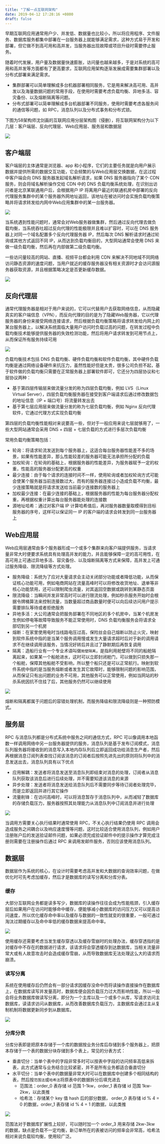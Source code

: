 ```yaml
---
title: "了解一点互联网架构"
date: 2019-04-12 17:28:16 +0800
draft: false
---
```


早期互联网应用通常用户少、并发低、数据量也比较小，所以将应用程序、文件服务、数据库服务都集中部署在一台服务器上就能够满足需求，这种方式易于开发和部署，但它做不到高可用和高并发，当服务器出现故障或项目升级时需要停止服务。

随着时代发展，用户量及数据量快速膨胀，访问量也越来越多，于是对系统的高可用和高并发等方面都有了更高要求，互联网应用架构逐渐发展成需要集群部署以及分布式部署来满足需求。

- 集群部署可以简单理解成多台机器部署相同服务，它是用来解决高可用、高并发以及海量数据问题的常用手段，在使用时需要考虑负载均衡、异地多活、容灾备份、以及熔断隔离等问题。
- 分布式部署可以简单理解成多台机器部署不同服务，使用时需要考虑各服务间的通信等问题，如 RPC，消息队列以及分布式事务和分布式锁。

下图为58架构师沈剑画的互联网应用分层架构图（侵删），将互联网架构分为以下几层：客户端层、反向代理层、Web应用层、服务层和数据层

![](/images/backend.png)

## 客户端层
客户端层的主体通常是浏览器、app 和小程序，它们的主要任务就是向用户展示数据并提供所需的数据交互功能，它会频繁的与Web应用层交换数据，在这过程中客户端会向 DNS 服务器发起域名解析请求，如果 DNS 服务器指向了某个 CDN 服务，则会将域名解析操作交给 CDN 中的 DNS 负载均衡系统处理，在识别出访问者是北京某联通用户后，会根据用户 IP 将离用户最近的联通机房中部署的反向代理服务集群中的某个服务器外网地址返回，该地址在被访问时会实施负载均衡策略并将请求转发给内网中Web应用集群中的某一台服务器。

![](/images/dns.png)

当系统遇到性能问题时，通常会对Web服务器做集群，然后通过反向代理去做负载均衡，当系统吞吐超过反向代理的性能极限并且难以扩容时，可以在 DNS 服务器上对同一个域名配置多个反向代理服务器 IP，然后每次 DNS 解析请求时通过轮询或其他方式返回不同 IP，从而达到负载均衡目的，大型网站通常会使用 DNS 来做一级负载均衡，然后再在内部做第二级负载均衡。

一些访问量较高的网站、直播、视频平台都会利用 CDN 来解决不同地域不同网络访问静态资源的速度问题，当用户就近的缓存服务器没有相关资源时才会访问源服务器获取资源，并且根据策略决定是否更新缓存数据。

![](/images/cdn.png)

## 反向代理层
通常代理服务器是相对于用户来说的，它可以代替用户去获取网络信息，从而隐藏真实的客户端信息（VPN），而反向代理的目的是为了隐藏Web服务器，它以代理服务器的身份来接受网络连接请求，然后根据负载均衡策略将请求转发给内网上的某台服务器上，以解决系统面临大量用户访问时负载过高的问题，在转发过程中负载均衡技术能够提供服务器的失效检测功能，然后将用户请求转发到可用节点上，从而保证所有服务持续可用

![](/images/reverseproxy.jpg)

负载均衡技术包括 DNS 负载均衡、硬件负载均衡和软件负载均衡，其中硬件负载均衡是通过网络设备硬件来抗压力，虽然性能好但是太贵，很多公司负担不起，基于软件做的负载均衡只需要在正常服务器上部署软件即可，它还分为四层协议和七层协议两种：

- 基于第四层传输层来做流量分发的称为四层负载均衡，例如 LVS（Linux Virtual Server），四层负载均衡服务器在接受到客户端请求后通过修改数据包的地址信息（IP + 端口号）将流量转发出去
- 基于第七层应用层来做流量分发的称为七层负载均衡，例如 Nginx 反向代理软件，它通过代理方式实现负载均衡

第四层的负载均衡性能相对来说要高一些，但对于一般应用来说七层就够用了，一些大型网站通常会采用 DNS + 四层 + 七层负载的方式进行多层次负载均衡

常用负载均衡策略包括：

- 轮询：将请求轮流发送到每个服务器上，这适合每台服务器性能差不多的场景，如果有性能差异，那么性能较差的服务器可能无法承担所分配的负载
- 加权轮询：在轮询的基础上，根据服务器的性能差异，为服务器赋予一定的权重，性能高的服务器分配更高的权重
- 最少连接：由于每个请求的连接时间不一样，使用轮询或者加权轮询方式可能会使某个服务器当前连接数过大，而有的服务器连接过小造成负载不均衡，最少连接策略就是将请求发送给当前最少连接数的服务器上
- 加权最少连接：在最少连接的基础上，根据服务器的性能为每台服务器分配权重，再根据权重计算出每台服务器能处理的连接数
- 源地址哈希：通过对客户端 IP 计算哈希值后，再对服务器数量取模得到目标服务器的序号，这样可以保证同一 IP 的客户端的请求会转发到同一台服务器上

## Web应用层
Web应用层通常由多个服务器形成一个或多个集群来向客户端提供服务，当请求量非常大时便要求系统具有处理高并发的能力，并且能够保障一定的高可用性，在高可用上可通过异地多活、容灾备份、以及熔断隔离等方式来保障，高并发上可通过服务降级、限流降级等方式处理。

- 服务降级：系统为了应对大量请求会主动关闭部分功能或者降低功能，从而保证核心功能可用，例如电商网站在流量高峰时可以将修改收货地址、退单等非核心功能禁用，还可以限制爬虫流量，对其返回空数据或跳转到某静态页面
- 限流降级：当瞬间并发非常高时可以进行限流处理，例如秒杀服务开始时会根据令牌桶算法来控制流量，当数量超过商品数量时便可以向后续访问用户提示需要排队等待或者拒绝服务
- 异地多活：大公司通常会把服务部署在不同地区的多个机房中，当某个机房发生例如停电等故障导致服务不能正常使用时，DNS 负载均衡服务会将请求全部切到另一个机房
- 熔断：在家里使用电时当线路电压过高，保险丝会自己熔断以防止火灾，映射到软件系统中指的是当某个服务调用慢或发生大量请求超时后对于新的调用请求不在继续调用该服务，当情况好转后并且过了静默期后再恢复调用
- 隔离：造船行业有一个专业术语叫做`舱壁隔离`，是指利用舱壁将不同的船舱隔离起来，如果某一个船舱进水，这时可以立即封闭舱门，可以做到只损失那一个船舱，保障其他船舱不受影响，所以整个船只还是可以正常航行。映射到软件系统中指的是当服务熔断或者发生其它故障时，能够限制问题的影响范围，从而保证只有出问题的业务不可用，其他服务可以正常使用，例如当网站的秒杀系统因抗不住挂了后，其他服务仍然可以继续使用

 ![](/images/boat.jpg)

熔断和隔离都属于问题后的容错处理机制，而服务降级和限流降级则是一种预防模式。

## 服务层
RPC 与消息队列都是分布式系统中服务之间的通信方式，RPC 可以像调用本地函数一样调用网络中另一台服务器提供的服务，消息队列是基于发布订阅模式，消息队列服务器将接收到的消息写入本地内存队列后立即返回成功给消息生产者，然后再根据消息订阅列表查找订阅该消息的订阅者后按照先进先出的原则将队列中的消息发送出去，消息队列具有以下优点

- 应用解耦：发送者将消息发送至消息队列即结束对消息的处理，订阅者从消息队列获取该消息后进行后续处理，并不需要知道该消息的来源
- 异步处理：发送者将消息发送给消息队列后不需要同步等待订阅者处理完毕，而是立即返回并进行其它操作
- 流量削锋：在访问高峰时，可以将消息暂存于消息队列中，从而减轻了数据库的存储负载压力，服务器按照其处理能力从消息队列中订阅消息并进行处理

![](/images/mq.jpg)

当调用方需要关心执行结果时通常使用 RPC，不关心执行结果仍使用 RPC 调用会造成服务之间耦合以及响应速度慢等问题，这时比较适合使用消息队列，例如用户注册账户后的发送验证邮件问题，如果必须完成验证邮件中的提示操作才算完成注册则需要在注册操作后通过 RPC 来调用发邮件服务，否则应该使用消息队列。

## 数据层
数据层作为系统的核心，在设计时需要考虑高并发和大数据的查询效率问题，在做优化时可先考虑加缓存，然后才是数据库的读写分离和分库分表。

### 缓存
大部分互联网业务都是读多写少，数据库的读操作往往会成为性能瓶颈，引入缓存层后如果用户在访问时能够命中缓存，便能够减小数据库的访问压力又可以提高访问速度，所以优化缓存命中率以及缓存与数据的一致性就变的很重要，一般可通过淘汰过期缓存以及命中率低的缓存数据来提高命中率。

![](/images/cache.jpeg)

使用缓存还需要考虑当发生缓存穿透以及缓存雪崩时的处理办法，缓存穿透指的是对缓存中不存在的数据进行请求，该请求将会穿透缓存到达数据库，当相关流量非常大或有人故意攻击时会造成缓存雪崩，从而导致数据库无法处理这么大的请求而崩溃。

### 读写分离
系统在使用缓存后仍然会有一部分请求因缓存没命中而将读操作直接操作在数据库上，在数据库读写并发量高时，数据库便会因负载压力过大而影响性能，所以一般会将业务数据库做读写分离，即分为一个主库以及一个或多个从库，写请求访问主数据库，读请求访问从数据库，从而改善数据库负载压力，主数据库会通过主从复制机制将数据更新同步到从数据库。

![](/images/rw.jpg)

### 分库分表
分库分表即是把原本存储于一个库的数据按业务分库后存储到多个服务器上，把原本存储于一个表的数据分块存储到多个表上，常见的分表方式：

- 垂直切分：当单个表中的字段非常多时可以按表中字段的访问频率高低来拆表，此方式通常与业务结合比较紧密，并不是所有业务都适合垂直切分
- 水平切分：当单个表中的数据量非常大时可以在数据库中创建多个相同结构的表，然后按`范围法`或`哈希法`将原表中的数据拆分后填充进去
    - 范围法：order_0 表存储 id 范围 1-1kw，order_1 表存储 id 范围 1kw-2kw，以此类推
    - 哈希法：存储某个 key 值 hash 后的部分数据， order_0 表存储 id % 4 = 0 的数据，order_1 表存储 id % 4 = 1 的数据，以此类推

![](/images/fb.jpeg)

范围法对于数据库扩展性上较好，可以随时加一个 order_3 用来存储 2kw-3kw 的数据，缺点是负载不一定均衡，新订单所在的表被访问的频率会非常高，哈希法相对来说负载较均衡，使用较广泛。